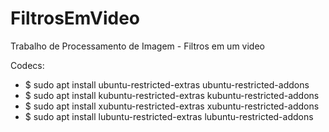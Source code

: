 # FiltrosEmVideo
Trabalho de Processamento de Imagem - Filtros em um video


Codecs:

* $ sudo apt install ubuntu-restricted-extras ubuntu-restricted-addons
* $ sudo apt install kubuntu-restricted-extras kubuntu-restricted-addons
* $ sudo apt install xubuntu-restricted-extras xubuntu-restricted-addons
* $ sudo apt install lubuntu-restricted-extras lubuntu-restricted-addons
